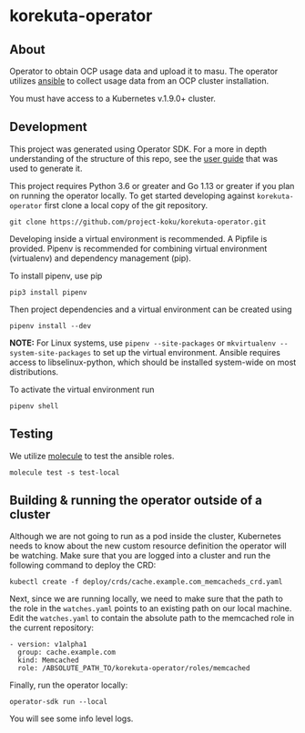 # korekuta-operator

## About
Operator to obtain OCP usage data and upload it to masu. The operator utilizes [ansible](https://www.ansible.com/) to collect usage data from an OCP cluster installation.

You must have access to a Kubernetes v.1.9.0+ cluster.

## Development

This project was generated using Operator SDK. For a more in depth understanding of the structure of this repo, see the [user guide](https://github.com/operator-framework/operator-sdk/blob/master/doc/ansible/user-guide.md) that was used to generate it.

This project requires Python 3.6 or greater and Go 1.13 or greater if you plan on running the operator locally. To get started developing against `korekuta-operator` first clone a local copy of the git repository.

```
git clone https://github.com/project-koku/korekuta-operator.git
```

Developing inside a virtual environment is recommended. A Pipfile is provided. Pipenv is recommended for combining virtual environment (virtualenv) and dependency management (pip).

To install pipenv, use pip

```
pip3 install pipenv
```

Then project dependencies and a virtual environment can be created using

```
pipenv install --dev
```

**NOTE:** For Linux systems, use `pipenv --site-packages` or `mkvirtualenv --system-site-packages` to set up the virtual environment. Ansible requires access to libselinux-python, which should be installed system-wide on most distributions.

To activate the virtual environment run

```
pipenv shell
```

## Testing

We utilize [molecule](https://molecule.readthedocs.io/en/latest/) to test the ansible roles.

```
molecule test -s test-local
```

## Building & running the operator outside of a cluster

Although we are not going to run as a pod inside the cluster, Kubernetes needs to know about the new custom resource definition the operator will be watching. Make sure that you are logged into a cluster and run the following command to deploy the CRD:

```
kubectl create -f deploy/crds/cache.example.com_memcacheds_crd.yaml
```

Next, since we are running locally, we need to make sure that the path to the role in the `watches.yaml` points to an existing path on our local machine. Edit the `watches.yaml` to contain the absolute path to the memcached role in the current repository:

```
- version: v1alpha1
  group: cache.example.com
  kind: Memcached
  role: /ABSOLUTE_PATH_TO/korekuta-operator/roles/memcached
```

Finally, run the operator locally:

```
operator-sdk run --local
```

You will see some info level logs.